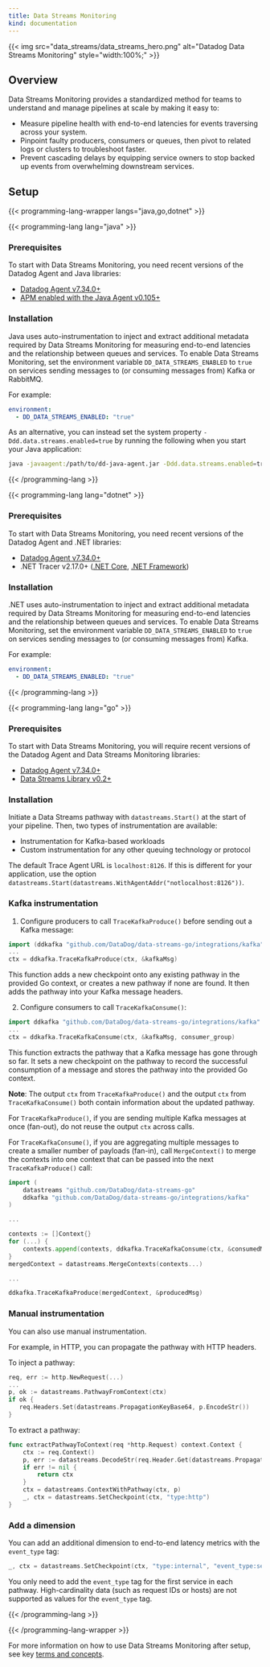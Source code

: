 ```yaml
---
title: Data Streams Monitoring
kind: documentation
---
```


{{< img src="data_streams/data_streams_hero.png" alt="Datadog Data Streams Monitoring"  style="width:100%;" >}}

## Overview

Data Streams Monitoring provides a standardized method for teams to understand and manage pipelines at scale by making it easy to:

* Measure pipeline health with end-to-end latencies for events traversing across your system.
* Pinpoint faulty producers, consumers or queues, then pivot to related logs or clusters to troubleshoot faster.
* Prevent cascading delays by equipping service owners to stop backed up events from overwhelming downstream services.

## Setup

{{< programming-lang-wrapper langs="java,go,dotnet" >}}

{{< programming-lang lang="java" >}}

### Prerequisites

To start with Data Streams Monitoring, you need recent versions of the Datadog Agent and Java libraries:
* [Datadog Agent v7.34.0+][1]
* [APM enabled with the Java Agent v0.105+][2]

### Installation

Java uses auto-instrumentation to inject and extract additional metadata required by Data Streams Monitoring for measuring end-to-end latencies and the relationship between queues and services. To enable Data Streams Monitoring, set the environment variable `DD_DATA_STREAMS_ENABLED` to `true` on services sending messages to (or consuming messages from) Kafka or RabbitMQ.

For example:
```yaml
environment:
  - DD_DATA_STREAMS_ENABLED: "true"
```

As an alternative, you can instead set the system property `-Ddd.data.streams.enabled=true` by running the following when you start your Java application:

```bash
java -javaagent:/path/to/dd-java-agent.jar -Ddd.data.streams.enabled=true -jar path/to/your/app.jar
```


[1]: /agent
[2]: /tracing/trace_collection/dd_libraries/java/
{{< /programming-lang >}}

{{< programming-lang lang="dotnet" >}}

### Prerequisites

To start with Data Streams Monitoring, you need recent versions of the Datadog Agent and .NET libraries:
* [Datadog Agent v7.34.0+][1]
* .NET Tracer v2.17.0+ ([.NET Core][2], [.NET Framework][3])

### Installation

.NET uses auto-instrumentation to inject and extract additional metadata required by Data Streams Monitoring for measuring end-to-end latencies and the relationship between queues and services. To enable Data Streams Monitoring, set the environment variable `DD_DATA_STREAMS_ENABLED` to `true` on services sending messages to (or consuming messages from) Kafka.

For example:
```yaml
environment:
  - DD_DATA_STREAMS_ENABLED: "true"
```


[1]: /agent
[2]: /tracing/trace_collection/dd_libraries/dotnet-core
[3]: /tracing/trace_collection/dd_libraries/dotnet-framework
{{< /programming-lang >}}

{{< programming-lang lang="go" >}}

### Prerequisites

To start with Data Streams Monitoring, you will require recent versions of the Datadog Agent and Data Streams Monitoring libraries:
* [Datadog Agent v7.34.0+][1]
* [Data Streams Library v0.2+][2]

### Installation

Initiate a Data Streams pathway with `datastreams.Start()` at the start of your pipeline. Then, two types of instrumentation are available:
- Instrumentation for Kafka-based workloads
- Custom instrumentation for any other queuing technology or protocol

<div class="alert alert-info">The default Trace Agent URL is <code>localhost:8126</code>. If this is different for your application, use the option <code>datastreams.Start(datastreams.WithAgentAddr("notlocalhost:8126"))</code>.</div>

### Kafka instrumentation

1. Configure producers to call `TraceKafkaProduce()` before sending out a Kafka message:

```go
import (ddkafka "github.com/DataDog/data-streams-go/integrations/kafka")
...
ctx = ddkafka.TraceKafkaProduce(ctx, &kafkaMsg)
```

This function adds a new checkpoint onto any existing pathway in the provided Go context, or creates a new pathway if none are found. It then adds the pathway into your Kafka message headers.

2. Configure consumers to call `TraceKafkaConsume()`:

```go
import ddkafka "github.com/DataDog/data-streams-go/integrations/kafka"
...
ctx = ddkafka.TraceKafkaConsume(ctx, &kafkaMsg, consumer_group)
```

This function extracts the pathway that a Kafka message has gone through so far. It sets a new checkpoint on the pathway to record the successful consumption of a message and stores the pathway into the provided Go context.

**Note**: The output `ctx` from `TraceKafkaProduce()` and the output `ctx` from `TraceKafkaConsume()` both contain information about the updated pathway. 

For `TraceKafkaProduce()`, if you are sending multiple Kafka messages at once (fan-out), do not reuse the output `ctx` across calls.

For `TraceKafkaConsume()`, if you are aggregating multiple messages to create a smaller number of payloads (fan-in), call `MergeContext()` to merge the contexts into one context that can be passed into the next `TraceKafkaProduce()` call:

```go
import (
    datastreams "github.com/DataDog/data-streams-go"
    ddkafka "github.com/DataDog/data-streams-go/integrations/kafka"
)

...

contexts := []Context{}
for (...) {
    contexts.append(contexts, ddkafka.TraceKafkaConsume(ctx, &consumedMsg, consumer_group))
}
mergedContext = datastreams.MergeContexts(contexts...)

...

ddkafka.TraceKafkaProduce(mergedContext, &producedMsg)
```

### Manual instrumentation

You can also use manual instrumentation.

For example, in HTTP, you can propagate the pathway with HTTP headers.

To inject a pathway:

```go
req, err := http.NewRequest(...)
...
p, ok := datastreams.PathwayFromContext(ctx)
if ok {
   req.Headers.Set(datastreams.PropagationKeyBase64, p.EncodeStr())
}
```

To extract a pathway:

```go
func extractPathwayToContext(req *http.Request) context.Context {
	ctx := req.Context()
	p, err := datastreams.DecodeStr(req.Header.Get(datastreams.PropagationKeyBase64))
	if err != nil {
		return ctx
	}
	ctx = datastreams.ContextWithPathway(ctx, p)
	_, ctx = datastreams.SetCheckpoint(ctx, "type:http")
}
```

### Add a dimension

You can add an additional dimension to end-to-end latency metrics with the `event_type` tag:

```go
_, ctx = datastreams.SetCheckpoint(ctx, "type:internal", "event_type:sell")
```

You only need to add the `event_type` tag for the first service in each pathway. High-cardinality data (such as request IDs or hosts) are not supported as values for the `event_type` tag.


[1]: /agent
[2]: https://github.com/DataDog/data-streams-go
{{< /programming-lang >}}

{{< /programming-lang-wrapper >}}

For more information on how to use Data Streams Monitoring after setup, see key [terms and concepts][1].

[1]: /data_streams/glossary
